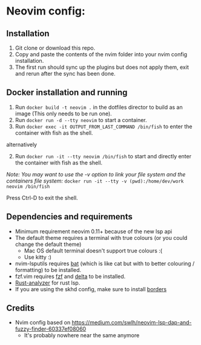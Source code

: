 # Neovim config:

## Installation
1. Git clone or download this repo.
2. Copy and paste the contents of the nvim folder into your nvim config installation.
3. The first run should sync up the plugins but does not apply them, exit and rerun after the sync has been done.

## Docker installation and running
1. Run `docker build -t neovim .` in the dotfiles director to build as an image (This only needs to be run one).
2. Run `docker run -d --tty neovim` to start a container.
3. Run `docker exec -it OUTPUT_FROM_LAST_COMMAND /bin/fish` to enter the container with fish as the shell.

alternatively

2. Run `docker run -it --tty neovim /bin/fish` to start and directly enter the container with fish as the shell.

*Note: You may want to use the -v option to link your file system and the containers file system:* `docker run -it --tty -v (pwd):/home/dev/work neovim /bin/fish`

Press Ctrl-D to exit the shell.

## Dependencies and requirements
- Minimum requirement neovim 0.11+ because of the new lsp api
- The default theme requires a terminal with true colours (or you could change the default theme)
    - Mac OS default terminal doesn't support true colours :(
    - Use kitty :)
- nvim-lsputils requires [bat](https://github.com/sharkdp/bat) (which is like cat but with to better colouring / formatting) to be installed.
- fzf.vim requires [fzf](https://github.com/junegunn/fzf) and [delta](https://github.com/dandavison/delta) to be installed.
- [Rust-analyzer](https://rust-analyzer.github.io/) for rust lsp.
- If you are using the skhd config, make sure to install [borders](https://github.com/FelixKratz/JankyBorders)

## Credits
- Nvim config based on https://medium.com/swlh/neovim-lsp-dap-and-fuzzy-finder-60337ef08060
    - It's probably nowhere near the same anymore
